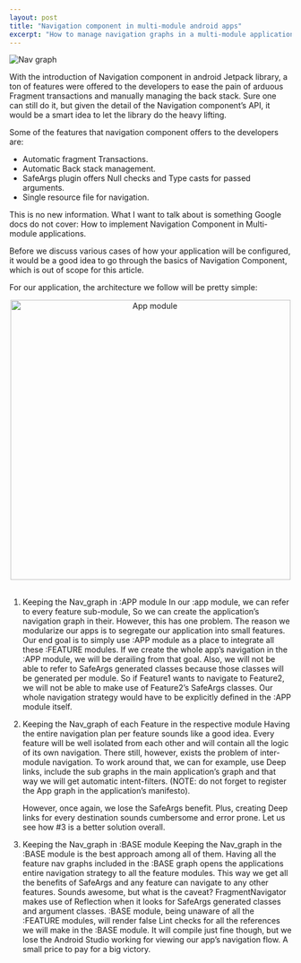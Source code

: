 ```yaml
---
layout: post
title: "Navigation component in multi-module android apps"
excerpt: "How to manage navigation graphs in a multi-module application"
---
```


![Nav graph]({{site.baseurl}}/assets/images/navigation-graph.png)

With the introduction of Navigation component in android Jetpack library, a ton of features were offered to the developers to ease the pain of arduous Fragment transactions and manually managing the back stack. Sure one can still do it, but given the detail of the Navigation component’s API, it would be a smart idea to let the library do the heavy lifting. 

Some of the features that navigation component offers to the developers are:
* Automatic fragment Transactions.
* Automatic Back stack management.
* SafeArgs plugin offers Null checks and Type casts for passed arguments.
* Single resource file for navigation.

This is no new information. What I want to talk about is something Google docs do not cover: How to implement Navigation Component in Multi-module applications. 

Before we discuss various cases of how your application will be configured, it would be a good idea to go through the basics of Navigation Component, which is out of scope for this article.

For our application, the architecture we follow will be pretty simple:
<center>
    <img src="{{site.baseurl}}/assets/images/ss.png" alt="App module" width="500" align="center">
</center><br/>

1. Keeping the Nav_graph in :APP module
    In our :app module, we can refer to every feature sub-module, So we can create the application’s navigation graph in their. However, this has one problem. The reason we modularize our apps is to segregate our application into small features. Our end goal is to simply  use :APP module as a place to integrate all these :FEATURE modules. If we create the whole app’s navigation in the :APP module, we will be derailing from that goal. Also, we will not be able to refer to SafeArgs generated classes because those classes will be generated per module. So if Feature1 wants to navigate to Feature2, we will not be able to make use of Feature2’s SafeArgs classes. Our whole navigation strategy would have to be explicitly defined in the :APP module itself.

2. Keeping the Nav_graph of each Feature in the respective module
    Having the entire navigation plan per feature sounds like a good idea. Every feature will be well isolated from each other and will contain all the logic of its own navigation. There still, however, exists the problem of inter-module navigation. To work around that, we can for example, use Deep links, include the sub graphs in the main application’s graph and that way we will get automatic intent-filters. (NOTE: do not forget to register the App graph in the application’s manifesto).

    However, once again, we lose the SafeArgs benefit. Plus, creating Deep links for every destination sounds cumbersome and error prone. Let us see how #3 is a better solution overall.

3. Keeping the Nav_graph in :BASE module
    Keeping the Nav_graph in the :BASE module is the best approach among all of them. Having all the feature nav graphs included in the :BASE graph opens the applications entire navigation strategy to all the feature modules. This way we get all the benefits of SafeArgs and any feature can navigate to any other features. Sounds awesome, but what is the caveat?
    FragmentNavigator makes use of Reflection when it looks for SafeArgs generated classes and argument classes. :BASE module, being unaware of all the :FEATURE modules, will render false Lint checks for all the references we will make in the :BASE module. It will compile just fine though, but we lose the Android Studio working for viewing our app’s navigation flow. A small price to pay for a big victory.